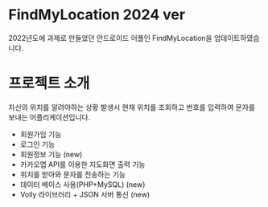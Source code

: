 # FindMyLocation 2024 ver
2022년도에 과제로 만들었던 안드로이드 어플인 FindMyLocation을 업데이트하였습니다. 

# 프로젝트 소개
자신의 위치를 알려야하는 상황 발생시 현재 위치를 조회하고 번호를 입력하여 문자를 보내는 어플리케이션입니다. 

- 회원가입 기능
- 로그인 기능
- 회원정보 기능 (new)
- 카카오맵 API를 이용한 지도화면 출력 기능
- 위치를 받아와 문자를 전송하는 기능
- 데이터 베이스 사용(PHP+MySQL) (new)
- Volly 라이브러리 + JSON 서버 통신 (new)

  

